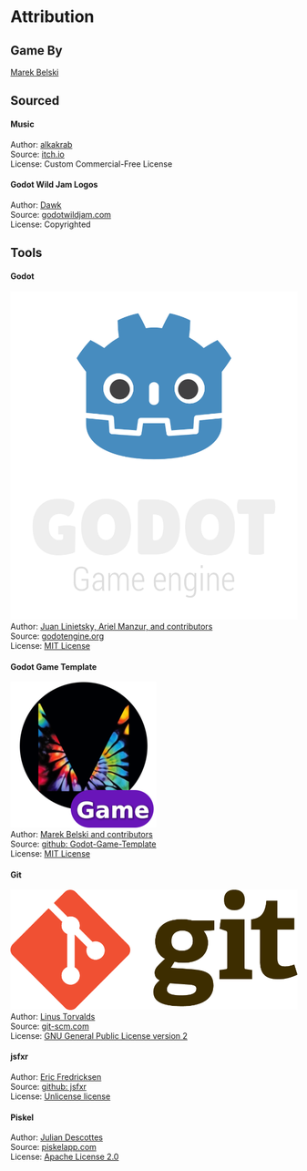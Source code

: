 # Attribution
## Game By
[Marek Belski](https://maaack.itch.io/)  

## Sourced
#### Music
Author: [alkakrab](https://alkakrab.itch.io/)  
Source: [itch.io](https://alkakrab.itch.io/free-sci-fi-game-music-pack)  
License: Custom Commercial-Free License

#### Godot Wild Jam Logos
Author: [Dawk](https://coreyaroberts.com/)  
Source: [godotwildjam.com](https://godotwildjam.com/branding/)  
License: Copyrighted

## Tools
#### Godot
![Godot Engine Logo](/assets/godot_engine_logo/logo_vertical_color_dark.png)  
Author: [Juan Linietsky, Ariel Manzur, and contributors](https://godotengine.org/contact)  
Source: [godotengine.org](https://godotengine.org/)  
License: [MIT License](https://github.com/godotengine/godot/blob/master/LICENSE.txt) 

#### Godot Game Template
![Maaack Plugin Icon](/assets/plugin_logo/logo.png)  
Author: [Marek Belski and contributors](https://github.com/Maaack/Godot-Game-Template/graphs/contributors)  
Source: [github: Godot-Game-Template](https://github.com/Maaack/Godot-Game-Template)  
License: [MIT License](LICENSE.txt)  

#### Git
![Git Logo](/assets/git_logo/Git-Logo-2Color.png)  
Author: [Linus Torvalds](https://github.com/torvalds)  
Source: [git-scm.com](https://git-scm.com/downloads)  
License: [GNU General Public License version 2](https://opensource.org/licenses/GPL-2.0)

#### jsfxr
Author: [Eric Fredricksen](http://fredricksen.net/)  
Source: [github: jsfxr](https://github.com/chr15m/jsfxr)  
License: [Unlicense license](https://github.com/chr15m/jsfxr?tab=Unlicense-1-ov-file#readme)  

#### Piskel
Author: [Julian Descottes](https://github.com/juliandescottes)  
Source: [piskelapp.com](https://www.piskelapp.com/)  
License: [Apache License 2.0](https://github.com/piskelapp/piskel/blob/master/LICENSE)  
